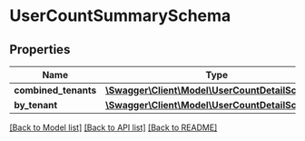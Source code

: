 # UserCountSummarySchema

## Properties
Name | Type | Description | Notes
------------ | ------------- | ------------- | -------------
**combined_tenants** | [**\Swagger\Client\Model\UserCountDetailSchema**](UserCountDetailSchema.md) |  | 
**by_tenant** | [**\Swagger\Client\Model\UserCountDetailSchema[]**](UserCountDetailSchema.md) |  | 

[[Back to Model list]](../README.md#documentation-for-models) [[Back to API list]](../README.md#documentation-for-api-endpoints) [[Back to README]](../README.md)


